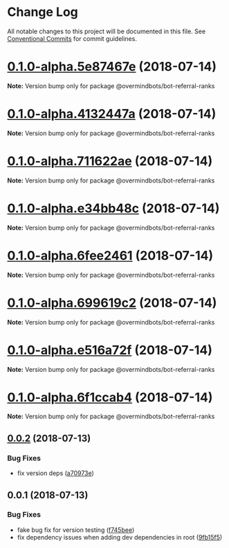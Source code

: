 # Change Log

All notable changes to this project will be documented in this file.
See [Conventional Commits](https://conventionalcommits.org) for commit guidelines.

<a name="0.1.0-alpha.5e87467e"></a>
# [0.1.0-alpha.5e87467e](https://github.com/overmindbots/bot-referral-ranks/compare/v0.0.2...v0.1.0-alpha.5e87467e) (2018-07-14)




**Note:** Version bump only for package @overmindbots/bot-referral-ranks

<a name="0.1.0-alpha.4132447a"></a>
# [0.1.0-alpha.4132447a](https://github.com/overmindbots/bot-referral-ranks/compare/v0.0.2...v0.1.0-alpha.4132447a) (2018-07-14)




**Note:** Version bump only for package @overmindbots/bot-referral-ranks

<a name="0.1.0-alpha.711622ae"></a>
# [0.1.0-alpha.711622ae](https://github.com/overmindbots/bot-referral-ranks/compare/v0.0.2...v0.1.0-alpha.711622ae) (2018-07-14)




**Note:** Version bump only for package @overmindbots/bot-referral-ranks

<a name="0.1.0-alpha.e34bb48c"></a>
# [0.1.0-alpha.e34bb48c](https://github.com/overmindbots/bot-referral-ranks/compare/v0.0.2...v0.1.0-alpha.e34bb48c) (2018-07-14)




**Note:** Version bump only for package @overmindbots/bot-referral-ranks

<a name="0.1.0-alpha.6fee2461"></a>
# [0.1.0-alpha.6fee2461](https://github.com/overmindbots/bot-referral-ranks/compare/v0.0.2...v0.1.0-alpha.6fee2461) (2018-07-14)




**Note:** Version bump only for package @overmindbots/bot-referral-ranks

<a name="0.1.0-alpha.699619c2"></a>
# [0.1.0-alpha.699619c2](https://github.com/overmindbots/bot-referral-ranks/compare/v0.0.2...v0.1.0-alpha.699619c2) (2018-07-14)




**Note:** Version bump only for package @overmindbots/bot-referral-ranks

<a name="0.1.0-alpha.e516a72f"></a>
# [0.1.0-alpha.e516a72f](https://github.com/overmindbots/bot-referral-ranks/compare/v0.0.2...v0.1.0-alpha.e516a72f) (2018-07-14)




**Note:** Version bump only for package @overmindbots/bot-referral-ranks

<a name="0.1.0-alpha.6f1ccab4"></a>
# [0.1.0-alpha.6f1ccab4](https://github.com/overmindbots/bot-referral-ranks/compare/v0.0.2...v0.1.0-alpha.6f1ccab4) (2018-07-14)




**Note:** Version bump only for package @overmindbots/bot-referral-ranks

<a name="0.0.2"></a>
## [0.0.2](https://github.com/overmindbots/bot-referral-ranks/compare/v0.0.1...v0.0.2) (2018-07-13)


### Bug Fixes

* fix version deps ([a70973e](https://github.com/overmindbots/bot-referral-ranks/commit/a70973e))




<a name="0.0.1"></a>
## 0.0.1 (2018-07-13)


### Bug Fixes

* fake bug fix for version testing ([f745bee](https://github.com/overmindbots/bot-referral-ranks/commit/f745bee))
* fix dependency issues when adding dev dependencies in root ([9fb15f5](https://github.com/overmindbots/bot-referral-ranks/commit/9fb15f5))

